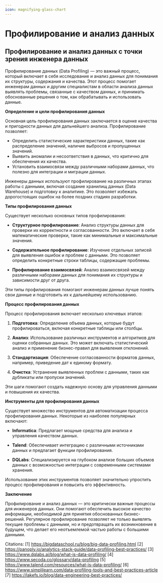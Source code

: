 ```yaml
---
icon: magnifying-glass-chart
---
```


# Профилирование и анализ данных

## Профилирование и анализ данных с точки зрения инженера данных

Профилирование данных (Data Profiling) — это важный процесс, который включает в себя исследование и анализ данных для понимания их структуры, содержания и качества. Этот процесс помогает инженерам данных и другим специалистам в области анализа данных выявлять проблемы, связанные с качеством данных, и принимать обоснованные решения о том, как обрабатывать и использовать данные.

****Определение и цели профилирования данных****

Основная цель профилирования данных заключается в оценке качества и пригодности данных для дальнейшего анализа. Профилирование позволяет:

- Определить статистические характеристики данных, такие как распределение значений, наличие выбросов и пропущенных значений.
- Выявить аномалии и несоответствия в данных, что критично для обеспечения их качества.
- Установить взаимосвязи между различными наборами данных, что полезно для интеграции и миграции данных.

Инженеры данных используют профилирование на различных этапах работы с данными, включая создание хранилищ данных (Data Warehouse) и подготовку к аналитике. Это позволяет избежать дорогостоящих ошибок на более поздних стадиях разработки.

****Типы профилирования данных****

Существует несколько основных типов профилирования:

- **Структурное профилирование**: Анализ структуры данных для проверки их корректности и согласованности. Это включает в себя математические проверки, такие как минимальные и максимальные значения.
  
- **Содержательное профилирование**: Изучение отдельных записей для выявления ошибок и проблем с данными. Это позволяет определить конкретные строки таблицы, содержащие проблемы.

- **Профилирование взаимосвязей**: Анализ взаимосвязей между различными наборами данных для понимания их структуры и зависимости друг от друга.

Эти типы профилирования помогают инженерам данных лучше понять свои данные и подготовить их к дальнейшему использованию.

****Процесс профилирования данных****

Процесс профилирования включает несколько ключевых этапов:

1. **Подготовка**: Определение объема данных, которые будут профилироваться, включая конкретные таблицы или столбцы.
   
2. **Анализ**: Использование различных инструментов и алгоритмов для оценки собранных данных. Это может включать статистический анализ и применение бизнес-правил для выявления отклонений.

3. **Стандартизация**: Обеспечение согласованности форматов данных, например, приведение дат к единому формату.

4. **Очистка**: Устранение выявленных проблем с данными, таких как дубликаты или пропуски значений.

Эти шаги помогают создать надежную основу для управления данными и повышения их качества.

****Инструменты для профилирования данных****

Существует множество инструментов для автоматизации процесса профилирования данных. Некоторые из наиболее популярных включают:

- **Informatica**: Предлагает мощные средства для анализа и управления качеством данных.
  
- **Talend**: Обеспечивает интеграцию с различными источниками данных и предлагает функции профилирования.
  
- **DQLabs**: Специализируется на глубоком анализе больших объемов данных с возможностью интеграции с современными системами хранения.

Использование этих инструментов позволяет значительно упростить процесс профилирования и повысить его эффективность.

****Заключение****

Профилирование и анализ данных — это критически важные процессы для инженеров данных. Они помогают обеспечить высокое качество информации, необходимой для принятия обоснованных бизнес-решений. Регулярное профилирование позволяет не только выявлять текущие проблемы с данными, но и предотвращать их возникновение в будущем, что делает его неотъемлемой частью работы с большими данными.

Citations:
[1] https://bigdataschool.ru/blog/big-data-profiling.html
[2] https://panoply.io/analytics-stack-guide/data-profiling-best-practices/
[3] https://www.dqlabs.ai/blog/what-is-data-profiling/
[4] https://www.secoda.co/glossary/data-profiling
[5] https://www.talend.com/resources/what-is-data-profiling/
[6] https://www.simplilearn.com/data-profiling-tools-and-best-practices-article
[7] https://lakefs.io/blog/data-engineering-best-practices/
